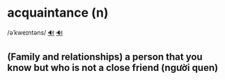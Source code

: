 # acquaintance (n)

/əˈkweɪntəns/ [🔊](https://www.oxfordlearnersdictionaries.com/media/english/uk_pron/a/acq/acqua/acquaintance__gb_1.mp3) [🔊](https://www.oxfordlearnersdictionaries.com/media/english/us_pron/a/acq/acqua/acquaintance__us_1.mp3)

## (Family and relationships) a person that you know but who is not a close friend (người quen)

